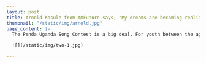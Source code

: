 ```yaml
---
layout: post
title: Arnold Kasule from AmFuture says, "My dreams are becoming reality."
thumbnail: "/static/img/arnold.jpg"
page_content: |-
  The Penda Uganda Song Contest is a big deal. For youth between the age of 16 - 25 who are musically talented this is their chance to get noticed in the music industry. At AmFuture we are so super proud of Arnold Kasule. This year Arnold made it to the top 12, which is an incredible achievement. Arnold speaks to us about the journey for him and about his music. He says: "It funny how my dreams are becoming reality. My dream has been to write songs and to play them, and now people are listening to my music and appreciating it. When I sing I want to communicate and speak to people's souls. It is not just entertainment. Music is not just about a nice voice, its about communicating."

  ![](/static/img/two-1.jpg)

---
```


